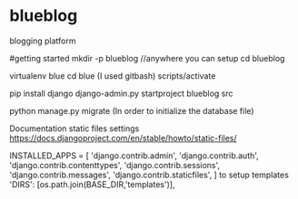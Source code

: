 # blueblog
blogging platform

#getting started
mkdir -p blueblog //anywhere you can setup
cd blueblog

virtualenv blue
cd blue (I used gitbash)
scripts/activate 

pip install django
django-admin.py startproject blueblog src

python manage.py migrate (In order to initialize the database file)

Documentation static files settings
https://docs.djangoproject.com/en/stable/howto/static-files/

INSTALLED_APPS = [
    'django.contrib.admin',
    'django.contrib.auth',
    'django.contrib.contenttypes',
    'django.contrib.sessions',
    'django.contrib.messages',
    'django.contrib.staticfiles',
]
to setup templates
'DIRS': [os.path.join(BASE_DIR,'templates')],
